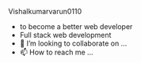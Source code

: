 Vishalkumarvarun0110
- to become a better web developer 
-  Full stack web development 
- 💞️ I’m looking to collaborate on ...
- 📫 How to reach me ...

<!---
VISHALVARUN011002/VISHALVARUN011002 is a ✨ special ✨ repository because its `README.md` (this file) appears on your GitHub profile.
You can click the Preview link to take a look at your changes.
--->

